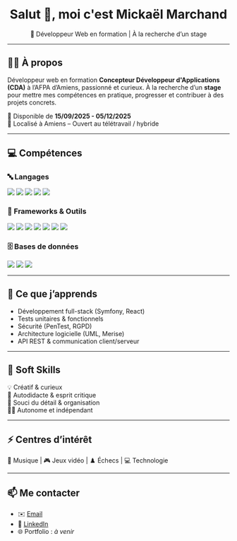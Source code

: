 <h1 align="center">Salut 👋, moi c'est Mickaël Marchand</h1>
<p align="center">🎯 Développeur Web en formation | À la recherche d’un stage </p>

---

## 👨‍💻 À propos

Développeur web en formation **Concepteur Développeur d'Applications (CDA)** à l’AFPA d’Amiens, passionné et curieux. À la recherche d’un **stage** pour mettre mes compétences en pratique, progresser et contribuer à des projets concrets.

📅 Disponible de **15/09/2025 - 05/12/2025**  
📍 Localisé à Amiens – Ouvert au télétravail / hybride

---

## 💻 Compétences

### 🔤 Langages
<p>
  <img src="https://img.shields.io/badge/HTML5-E34F26?style=flat&logo=html5&logoColor=white"/>
  <img src="https://img.shields.io/badge/CSS3-1572B6?style=flat&logo=css3&logoColor=white"/>
  <img src="https://img.shields.io/badge/JavaScript-F7DF1E?style=flat&logo=javascript&logoColor=black"/>
  <img src="https://img.shields.io/badge/PHP-777BB4?style=flat&logo=php&logoColor=white"/>
  <img src="https://img.shields.io/badge/SQL-4479A1?style=flat&logo=mysql&logoColor=white"/>
</p>

### 🧰 Frameworks & Outils
<p>
  <img src="https://img.shields.io/badge/Symfony-000000?style=flat&logo=symfony&logoColor=white"/>
  <img src="https://img.shields.io/badge/React-20232A?style=flat&logo=react&logoColor=61DAFB"/>
  <img src="https://img.shields.io/badge/Node.js-339933?style=flat&logo=node.js&logoColor=white"/>
  <img src="https://img.shields.io/badge/Bootstrap-7952B3?style=flat&logo=bootstrap&logoColor=white"/>
  <img src="https://img.shields.io/badge/Docker-2496ED?style=flat&logo=docker&logoColor=white"/>
  <img src="https://img.shields.io/badge/Git-F05032?style=flat&logo=git&logoColor=white"/>
  <img src="https://img.shields.io/badge/Figma-F24E1E?style=flat&logo=figma&logoColor=white"/>
</p>

### 🗄️ Bases de données
<p>
  <img src="https://img.shields.io/badge/MySQL-4479A1?style=flat&logo=mysql&logoColor=white"/>
  <img src="https://img.shields.io/badge/MariaDB-003545?style=flat&logo=mariadb&logoColor=white"/>
  <img src="https://img.shields.io/badge/MongoDB-47A248?style=flat&logo=mongodb&logoColor=white"/>
</p>

---

## 🔐 Ce que j’apprends

- Développement full-stack (Symfony, React)
- Tests unitaires & fonctionnels
- Sécurité (PenTest, RGPD)
- Architecture logicielle (UML, Merise)
- API REST & communication client/serveur

---

## 🌟 Soft Skills

💡 Créatif & curieux  
🧠 Autodidacte & esprit critique  
🎯 Souci du détail & organisation  
🧍‍♂️ Autonome et indépendant

---

## ⚡ Centres d’intérêt

🎸 Musique | 🎮 Jeux vidéo | ♟️ Échecs | 💻 Technologie

---

## 📫 Me contacter

- ✉️ [Email](mailto:mickaelmarchand.dev@gmail.com)  
- 💼 [LinkedIn](https://www.linkedin.com/in/mickaelmd/)  
- 🌐 Portfolio : *à venir*
